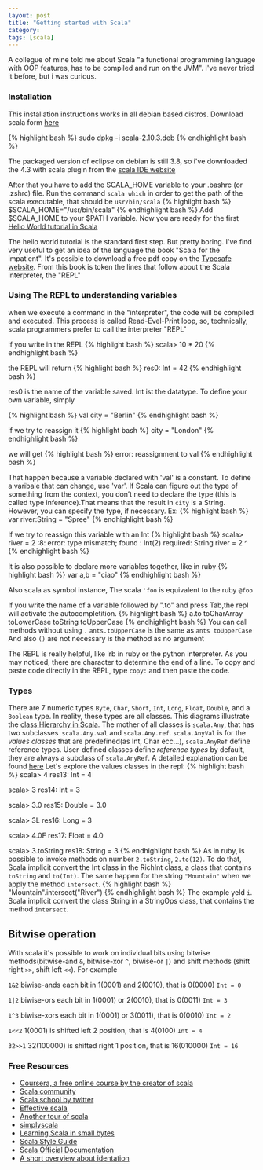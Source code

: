 ```yaml
---
layout: post
title: "Getting started with Scala"
category:
tags: [scala]
---
```

 
A collegue of mine told me about Scala "a functional programming language with OOP features, has to be compiled and run on the JVM". I've never tried it before, but i was curious.

### Installation
This installation instructions works in all debian based distros. Download scala form [here](http://www.scala-lang.org/download)

{% highlight bash %}
sudo dpkg -i scala-2.10.3.deb
{% endhighlight bash %}

The packaged version of eclipse on debian is still 3.8, so i've downloaded the 4.3 with scala plugin from the [scala IDE website](http://scala-ide.org/download/sdk.html)

After that you have to add the SCALA_HOME variable to your .bashrc (or .zshrc) file.
Run the command `scala which` in order to get the path of the scala executable, that should be `usr/bin/scala`
{% highlight bash %}
$SCALA_HOME="/usr/bin/scala"
{% endhighlight bash %}
Add $SCALA_HOME to your $PATH variable. Now you are ready for the first [Hello World tutorial in Scala](http://scala-lang.org/documentation/getting-started.html#your_first_lines_of_code)

The hello world tutorial is the standard first step. But pretty boring. I've find very useful to get an idea of the language the book "Scala for the impatient". It's possible to download a free pdf copy on the [Typesafe website](http://typesafe.com/resources/book/scala-for-the-impatient). From this book is token the lines that follow about the Scala interpreter, the "REPL"

### Using The REPL to understanding variables
when we execute a command in the "interpreter", the code will be compiled and executed. This process is called Read-Evel-Print loop, so, technically, scala programmers prefer to call the interpreter "REPL"

if you write in the REPL
{% highlight bash %}
scala> 10 * 20
{% endhighlight bash %}

the REPL will return
{% highlight bash %}
res0: Int = 42
{% endhighlight bash %}

res0 is the name of the variable saved. Int ist the datatype.
To define your own variable, simply

{% highlight bash %}
val city = "Berlin"
{% endhighlight bash %}

if we try to reassign it
{% highlight bash %}
city = "London"
{% endhighlight bash %}

we will get
{% highlight bash %}
error: reassignment to val
{% endhighlight bash %}

That happen because a variable declared with 'val' is a constant. To define a varibale that can change, use 'var'.  If Scala can figure out the type of something from the context, you don’t need to declare the type (this is called type inference).That means that the result in `city` is a String.
However, you can specify the type, if necessary. Ex:
{% highlight bash %}
var river:String = "Spree"
{% endhighlight bash %}

If we try to reassign this variable with an Int
{% highlight bash %}
scala> river = 2
<console>:8: error: type mismatch;
 found   : Int(2)
 required: String
       river = 2
              ^
{% endhighlight bash %}


It is also possible to declare more variables together, like in ruby
{% highlight bash %}
var a,b = "ciao"
{% endhighlight bash %}

Also scala as symbol instance, The scala `'foo` is equivalent to the ruby `@foo`

If you write the name of a variable followed by ".to" and press Tab,the repl will activate the autocompletition.
{% highlight bash %}
a.to
toCharArray   toLowerCase   toString      toUpperCase
{% endhighlight bash %}
You can call methods without using `.`
`ants.toUpperCase` is the same as `ants toUpperCase`
And also `()` are not necessary is the method as no argument

The REPL is really helpful, like irb in ruby or the python interpreter. As you may noticed, there are character to determine the end of a line. To copy and paste code directly in the REPL, type `copy:` and then paste the code.

### Types
There are 7 numeric types `Byte`, `Char`, `Short`, `Int`, `Long`, `Float`, `Double`, and a `Boolean` type. In reality, these types are all classes. This diagrams illustrate the [class Hierarchy in Scala](http://www.scala-lang.org/old/sites/default/files/images/classhierarchy.png). The mother of all classes is `scala.Any`, that has two subclasses` scala.Any.val` and `scala.Any.ref`.
`scala.AnyVal` is for the _values classes_ that are predefined(as Int, Char ecc...), `scala.AnyRef` define reference types. User-defined classes define _reference types_ by default, they are always a subclass of `scala.AnyRef`. A detailed explanation can be found [here](http://docs.scala-lang.org/tutorials/tour/unified-types.html)
Let's explore the values classes in the repl:
{% highlight bash %}
scala> 4
res13: Int = 4

scala> 3
res14: Int = 3

scala> 3.0
res15: Double = 3.0

scala> 3L
res16: Long = 3

scala> 4.0F
res17: Float = 4.0

scala> 3.toString
res18: String = 3
{% endhighlight bash %}
As in ruby, is possible to invoke methods on number `2.toString`, `2.to(12)`. To do that, Scala implicit convert the Int class in the RichInt class, a class that contains `toString` and `to(Int)`. The same happen for the string `"Mountain"` when we apply the method `intersect`.
{% highlight bash %}
"Mountain".intersect("River")
{% endhighlight bash %}
The example yeld `i`. Scala implicit convert the class String in a StringOps class, that contains the method `intersect`.

## Bitwise operation
With scala it's possible to work on individual bits using bitwise methods(bitwise-and `&`, bitwise-xor `^`, biwise-or `|`) and shift methods (shift right `>>`, shift left `<<`). For example

`1&2` biwise-ands each bit in 1(0001) and 2(0010), that is 0(0000) `Int = 0`

`1|2` biwise-ors each bit in 1(0001) or 2(0010), that is 0(0011) `Int = 3`

`1^3` biwise-xors each bit in 1(0001) or 3(0011), that is 0(0010) `Int = 2`

`1<<2` 1(0001) is shifted left 2 position, that is 4(0100) `Int = 4`

`32>>1` 32(100000) is shifted right 1 position, that is 16(010000) `Int = 16`


### Free Resources
* [Coursera, a free online course by the creator of scala](https://class.coursera.org/progfun-003/lecture/23)
* [Scala community](http://scala-lang.org/community/)
* [Scala school by twitter](http://twitter.github.io/scala_school/)
* [Effective scala](http://twitter.github.io/effectivescala/)
* [Another tour of scala](http://naildrivin5.com/scalatour/wiki_pages/MainPage)
* [simplyscala](http://www.simplyscala.com/)
* [Learning Scala in small bytes](http://matt.might.net/articles/learning-scala-in-small-bites/)
* [Scala Style Guide](http://docs.scala-lang.org/style/)
* [Scala Official Documentation](http://docs.scala-lang.org/tutorials/)
* [A short overview about identation](http://docs.scala-lang.org/style/indentation.html)




